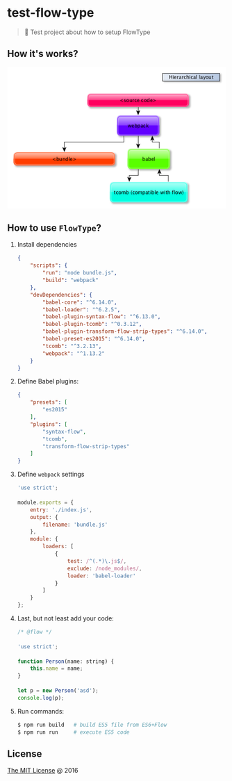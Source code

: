 # test-flow-type

> :ledger: Test project about how to setup FlowType

## How it's works?

![](./docs/scheme.png)

## How to use `FlowType`?

1. Install dependencies
    
    ```json
    {
        "scripts": {
            "run": "node bundle.js",
            "build": "webpack"
        },
        "devDependencies": {
            "babel-core": "^6.14.0",
            "babel-loader": "^6.2.5",
            "babel-plugin-syntax-flow": "^6.13.0",
            "babel-plugin-tcomb": "^0.3.12",
            "babel-plugin-transform-flow-strip-types": "^6.14.0",
            "babel-preset-es2015": "^6.14.0",
            "tcomb": "^3.2.13",
            "webpack": "^1.13.2"
        }
    }
    ```

2. Define Babel plugins:
    
    ```json
    {
        "presets": [
            "es2015"
        ],
        "plugins": [
            "syntax-flow",
            "tcomb",
            "transform-flow-strip-types"
        ]
    }
    ```

3. Define `webpack` settings
    
    ```javascript
    'use strict';
    
    module.exports = {
        entry: './index.js',
        output: {
            filename: 'bundle.js'
        },
        module: {
            loaders: [
                {
                    test: /^(.*)\.js$/,
                    exclude: /node_modules/,
                    loader: 'babel-loader'
                }
            ]
        }
    };
    ```

4. Last, but not least add your code:
    
    ```javascript
    /* @flow */
    
    'use strict';
    
    function Person(name: string) {
        this.name = name;
    }
    
    let p = new Person('asd');
    console.log(p);
    ```

5. Run commands:

    ```bash
    $ npm run build   # build ES5 file from ES6+Flow
    $ npm run run     # execute ES5 code
    ```

## License

[The MIT License](http://piecioshka.mit-license.org) @ 2016
